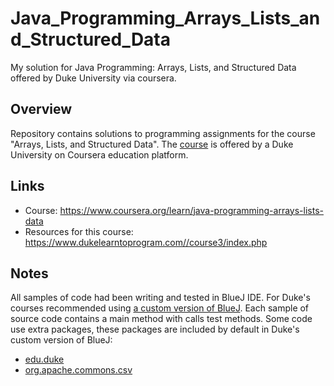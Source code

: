 # Java_Programming_Arrays_Lists_and_Structured_Data
My solution for Java Programming: Arrays, Lists, and Structured Data offered by Duke University via coursera.

## Overview
Repository contains solutions to programming assignments for the course "Arrays, Lists, and Structured Data".
The [course](https://www.coursera.org/learn/java-programming-arrays-lists-data) is offered by a Duke University on Coursera education platform.

## Links
- Course: https://www.coursera.org/learn/java-programming-arrays-lists-data  
- Resources for this course: https://www.dukelearntoprogram.com//course3/index.php

## Notes
All samples of code had been writing and tested in BlueJ IDE. For Duke's courses recommended using [a custom version of BlueJ](https://www.dukelearntoprogram.com//downloads/bluej.php?course=2). 
Each sample of source code contains a main method with calls test methods.
Some code use extra packages, these packages are included by default in Duke's custom version of BlueJ:

- [edu.duke](https://www.dukelearntoprogram.com//downloads/archives/courserajava.jar)   
- [org.apache.commons.csv](https://www.dukelearntoprogram.com//downloads/archives/apache-csv.jar)
